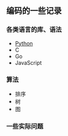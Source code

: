 ## 编码的一些记录

### 各类语言的库、语法
- [Python]( https://github.com/zjhj/program/blob/master/python )
- C
- Go
- JavaScript

### 算法
- 排序
- 树
- 图

### 一些实际问题
